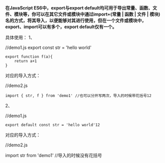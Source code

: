 

__在JavaScript ES6中，export与export default均可用于导出常量、函数、文件、模块等，你可以在其它文件或模块中通过import+(常量 | 函数 | 文件 | 模块)名的方式，将其导入，以便能够对其进行使用，但在一个文件或模块中，export、import可以有多个，export default仅有一个。__

具体使用： 
1、

//demo1.js
    export const str = 'hello world'

    export function f(a){
        return a+1
    }


对应的导入方式：

//demo2.js

    import { str, f } from 'demo1' //也可以分开写两次，导入的时候带花括号12

2、



//demo1.js

    export default const str = 'hello world'12

对应的导入方式：



//demo2.js

import str from 'demo1' //导入的时候没有花括号

